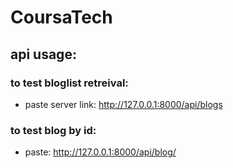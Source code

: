 # CoursaTech

## api usage:
   ### to test bloglist retreival: 
   - paste server link: http://127.0.0.1:8000/api/blogs
   ### to test blog by id:
   - paste: http://127.0.0.1:8000/api/blog/<id number> 
